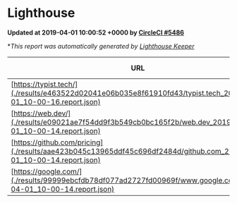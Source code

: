 
# Lighthouse

**Updated at 2019-04-01 10:00:52 +0000 by [CircleCI #5486](https://circleci.com/gh/ItinerisLtd/lighthouse-keeper-example/5486)**

**This report was automatically generated by [Lighthouse Keeper](https://github.com/itinerisltd/lighthouse-keeper)*

| URL | Performance | Accessibility | Best Practices | SEO | PWA | Updated At |
| --- | --- | --- | --- | --- | --- | --- |
| [https://typist.tech/](./results/e463522d02041e06b035e8f61910fd43/typist.tech_2019-04-01_10-00-16.report.json) | 1 |  |  |  |  | 2019-04-01T10:00:16.500Z |
| [https://web.dev/](./results/e09021ae7f54dd9f3b549cb0bc165f2b/web.dev_2019-04-01_10-00-14.report.json) | 0.95 | 0.93 | 1 | 0.96 | 1 | 2019-04-01T10:00:14.639Z |
| [https://github.com/pricing](./results/aae423b045c13965ddf45c696df2484d/github.com_2019-04-01_10-00-14.report.json) | 0.85 | 0.89 | 0.93 | 0.9 | 0.58 | 2019-04-01T10:00:14.108Z |
| [https://google.com/](./results/99999ebcfdb78df077ad2727fd00969f/www.google.com_2019-04-01_10-00-14.report.json) | 0.96 | 0.71 | 0.93 | 0.82 | 0.58 | 2019-04-01T10:00:14.048Z |
